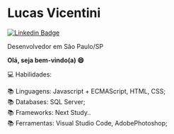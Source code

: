 
# Lucas Vicentini
[![Linkedin Badge](https://img.shields.io/badge/-LinkedIn-blue?style=flat-square&logo=Linkedin&logoColor=white&link=https://www.linkedin.com/in/Lucas%20Vicentini-48402b141/)](https://www.linkedin.com/in/lucas-vicentini-27ba891a9/)

Desenvolvedor em São Paulo/SP

**Olá, seja bem-vindo(a) 😄**


💻 Habilidades: </br>

📚 Linguagens:  Javascript + ECMAScript, HTML, CSS;</br>
📚 Databases:   SQL Server;</br>
📚 Frameworks:  Next Study..</br>
📚 Ferramentas: Visual Studio Code, AdobePhotoshop;</br></br>

